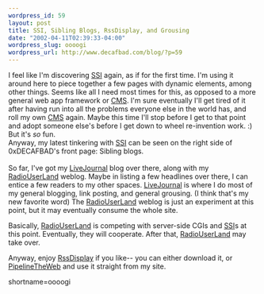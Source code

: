 ```yaml
--- 
wordpress_id: 59
layout: post
title: SSI, Sibling Blogs, RssDisplay, and Grousing
date: "2002-04-11T02:39:33-04:00"
wordpress_slug: oooogi
wordpress_url: http://www.decafbad.com/blog/?p=59
---
```

<p>I feel like I'm discovering <a href="http://www.decafbad.com/twiki/bin/view/Main/SSI">SSI</a> again, as if for the first time.  I'm using it around here to piece together a few pages with dynamic elements, among other things.  Seems like all I need most times for this, as opposed to a more general web app framework or <a href="http://www.decafbad.com/twiki/bin/view/Main/CMS">CMS</a>.  I'm sure eventually I'll get tired of it after having run into all the problems everyone else in the world has, and roll my own <a href="http://www.decafbad.com/twiki/bin/view/Main/CMS">CMS</a> again.  Maybe this time I'll stop before I get to that point and adopt someone else's before I get down to wheel re-invention work.  :)  But it's <em>so</em> fun.<br />
Anyway, my latest tinkering with <a href="http://www.decafbad.com/twiki/bin/view/Main/SSI">SSI</a> can be seen on the right side of 0xDECAFBAD's front page:  Sibling blogs. <br />
 <br />
So far, I've got my <a href="http://www.decafbad.com/twiki/bin/view/Main/LiveJournal">LiveJournal</a> blog over there, along with my <a href="http://www.decafbad.com/twiki/bin/view/Main/RadioUserLand">RadioUserLand</a> weblog.  Maybe in listing a few headlines over there, I can entice a few readers to my other spaces.  <a href="http://www.decafbad.com/twiki/bin/view/Main/LiveJournal">LiveJournal</a> is where I do most of my general blogging, link posting, and general grousing.  (I think that's my new favorite word)  The <a href="http://www.decafbad.com/twiki/bin/view/Main/RadioUserLand">RadioUserLand</a> weblog is just an experiment at this point, but it may eventually consume the whole site.</p>
<p>Basically, <a href="http://www.decafbad.com/twiki/bin/view/Main/RadioUserLand">RadioUserLand</a> is competing with server-side CGIs and <a href="http://www.decafbad.com/twiki/bin/view/Main/SSI">SSI</a>s at this point.  Eventually, they will cooperate.  After that, <a href="http://www.decafbad.com/twiki/bin/view/Main/RadioUserLand">RadioUserLand</a> may take over.</p>
<p>Anyway, enjoy <a href="http://www.decafbad.com/twiki/bin/view/Main/RssDisplay">RssDisplay</a> if you like-- you can either download it, or <a href="http://www.decafbad.com/twiki/bin/view/Main/PipelineTheWeb">PipelineTheWeb</a> and use it straight from my site.</p>
<!--more-->
shortname=oooogi

